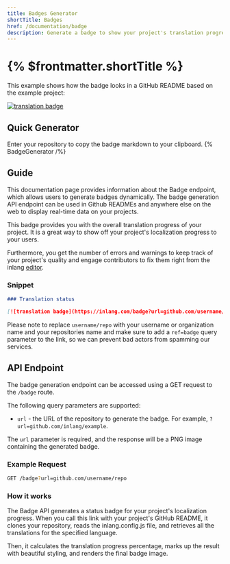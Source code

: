 ```yaml
---
title: Badges Generator
shortTitle: Badges
href: /documentation/badge
description: Generate a badge to show your project's translation progress.
---
```


# {% $frontmatter.shortTitle %}

This example shows how the badge looks in a GitHub README based on the example project:

[![translation badge](https://inlang.com/badge?url=github.com/inlang/example)](https://inlang.com/editor/github.com/inlang/example?ref=badge)

## Quick Generator

Enter your repository to copy the badge markdown to your clipboard.
{% BadgeGenerator /%}

## Guide

This documentation page provides information about the Badge endpoint, which allows users to generate badges dynamically. The badge generation API endpoint can be used in Github READMEs and anywhere else on the web to display real-time data on your projects.

This badge provides you with the overall translation progress of your project. It is a great way to show off your project's localization progress to your users.

Furthermore, you get the number of errors and warnings to keep track of your project's quality and engage contributors to fix them right from the inlang [editor](/editor).

### Snippet

```md
### Translation status

[![translation badge](https://inlang.com/badge?url=github.com/username/repo)](https://inlang.com/editor/github.com/username/repo?ref=badge)
```

Please note to replace `username/repo` with your username or organization name and your repositories name and make sure to add a `ref=badge` query parameter to the link, so we can prevent bad actors from spamming our services.

## API Endpoint

The badge generation endpoint can be accessed using a GET request to the `/badge` route.

The following query parameters are supported:

- `url` - the URL of the repository to generate the badge. For example, `?url=github.com/inlang/example`.

The `url` parameter is required, and the response will be a PNG image containing the generated badge.

### Example Request

```sh
GET /badge?url=github.com/username/repo
```

### How it works

The Badge API generates a status badge for your project's localization progress. When you call this link with your project's GitHub README, it clones your repository, reads the inlang.config.js file, and retrieves all the translations for the specified language.

Then, it calculates the translation progress percentage, marks up the result with beautiful styling, and renders the final badge image.
